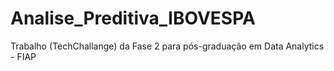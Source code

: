 # Analise_Preditiva_IBOVESPA
Trabalho (TechChallange) da Fase 2 para pós-graduação em Data Analytics - FIAP
